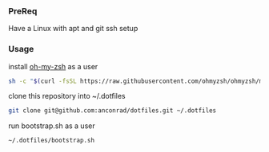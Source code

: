 ### PreReq
Have a Linux with apt and git ssh setup

### Usage
install [oh-my-zsh](https://github.com/ohmyzsh/ohmyzsh) as a user
```bash
sh -c "$(curl -fsSL https://raw.githubusercontent.com/ohmyzsh/ohmyzsh/master/tools/install.sh)"
```

clone this repository into ~/.dotfiles
```bash
git clone git@github.com:anconrad/dotfiles.git ~/.dotfiles
```

run bootstrap.sh as a user
```bash
~/.dotfiles/bootstrap.sh
```